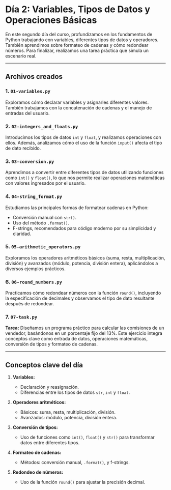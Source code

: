 # Día 2: Variables, Tipos de Datos y Operaciones Básicas

En este segundo día del curso, profundizamos en los fundamentos de Python trabajando con variables, diferentes tipos de datos y operadores. También aprendimos sobre formateo de cadenas y cómo redondear números. Para finalizar, realizamos una tarea práctica que simula un escenario real.

---

## Archivos creados

### 1. `01-variables.py`

Exploramos cómo declarar variables y asignarles diferentes valores. También trabajamos con la concatenación de cadenas y el manejo de entradas del usuario.

### 2. `02-integers_and_floats.py`

Introducimos los tipos de datos `int` y `float`, y realizamos operaciones con ellos. Además, analizamos cómo el uso de la función `input()` afecta el tipo de dato recibido.

### 3. `03-conversion.py`

Aprendimos a convertir entre diferentes tipos de datos utilizando funciones como `int()` y `float()`, lo que nos permite realizar operaciones matemáticas con valores ingresados por el usuario.

### 4. `04-string_format.py`

Estudiamos las principales formas de formatear cadenas en Python:

- Conversión manual con `str()`.
- Uso del método `.format()`.
- F-strings, recomendados para código moderno por su simplicidad y claridad.

### 5. `05-arithmetic_operators.py`

Exploramos los operadores aritméticos básicos (suma, resta, multiplicación, división) y avanzados (módulo, potencia, división entera), aplicándolos a diversos ejemplos prácticos.

### 6. `06-round_numbers.py`

Practicamos cómo redondear números con la función `round()`, incluyendo la especificación de decimales y observamos el tipo de dato resultante después de redondear.

### 7. `07-task.py`

**Tarea:** Diseñamos un programa práctico para calcular las comisiones de un vendedor, basándonos en un porcentaje fijo del 13%. Este ejercicio integra conceptos clave como entrada de datos, operaciones matemáticas, conversión de tipos y formateo de cadenas.

---

## Conceptos clave del día

1. **Variables:**

   - Declaración y reasignación.
   - Diferencias entre los tipos de datos `str`, `int` y `float`.

2. **Operadores aritméticos:**

   - Básicos: suma, resta, multiplicación, división.
   - Avanzados: módulo, potencia, división entera.

3. **Conversión de tipos:**

   - Uso de funciones como `int()`, `float()` y `str()` para transformar datos entre diferentes tipos.

4. **Formateo de cadenas:**

   - Métodos: conversión manual, `.format()`, y f-strings.

5. **Redondeo de números:**
   - Uso de la función `round()` para ajustar la precisión decimal.
